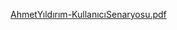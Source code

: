 [AhmetYıldırım-KullanıcıSenaryosu.pdf](https://github.com/user-attachments/files/19495640/Ahmet.Yildirim.-.KullaniciSenaryosu.pdf)
